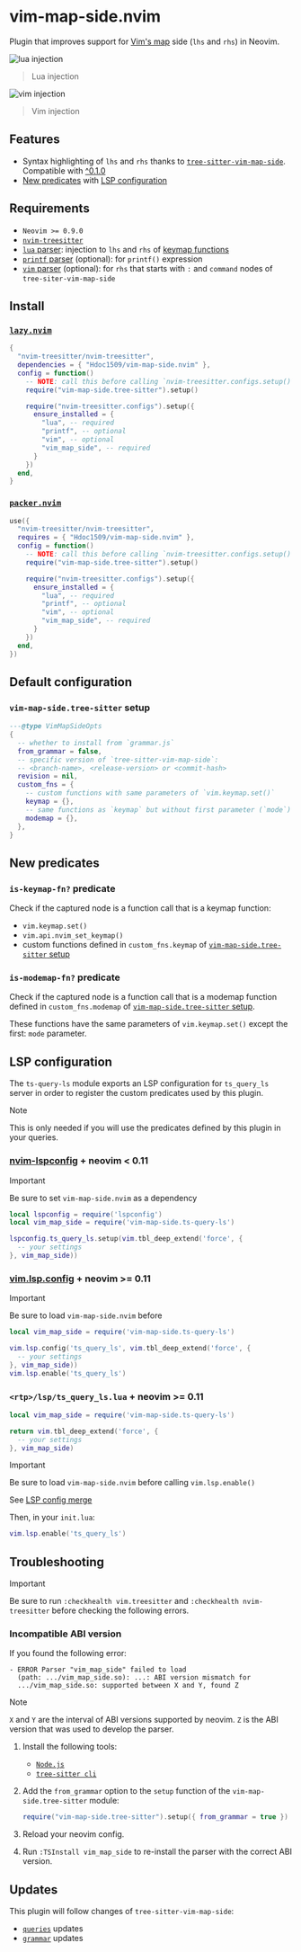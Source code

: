 # vim-map-side.nvim

Plugin that improves support for [Vim's
map](https://vimhelp.org/map.txt.html#map.txt) side (`lhs` and `rhs`) in Neovim.

![lua injection](https://i.imgur.com/MFdLVa4.png)

> Lua injection

![vim injection](https://i.imgur.com/lqJEFDG.png)

> Vim injection

## Features

- Syntax highlighting of `lhs` and `rhs` thanks to
  [`tree-sitter-vim-map-side`][ts-vim-map-side]. Compatible with
  [^0.1.0][ts-vim-map-side-version]
- [New predicates](#new-predicates) with [LSP configuration](#lsp-configuration)

## Requirements

- `Neovim >= 0.9.0`
- [`nvim-treesitter`][nvim-treesitter]
- [`lua` parser][lua]: injection to `lhs` and `rhs` of [keymap
  functions](#new-predicates)
- [`printf` parser][printf] (optional): for `printf()` expression
- [`vim` parser][vim] (optional): for `rhs` that starts with `:` and `command`
  nodes of `tree-siter-vim-map-side`

## Install

### [`lazy.nvim`](https://github.com/folke/lazy.nvim)

```lua
{
  "nvim-treesitter/nvim-treesitter",
  dependencies = { "Hdoc1509/vim-map-side.nvim" },
  config = function()
    -- NOTE: call this before calling `nvim-treesitter.configs.setup()`
    require("vim-map-side.tree-sitter").setup()

    require("nvim-treesitter.configs").setup({
      ensure_installed = {
        "lua", -- required
        "printf", -- optional
        "vim", -- optional
        "vim_map_side", -- required
      }
    })
  end,
}
```

### [`packer.nvim`](https://github.com/wbthomason/packer.nvim)

```lua
use({
  "nvim-treesitter/nvim-treesitter",
  requires = { "Hdoc1509/vim-map-side.nvim" },
  config = function()
    -- NOTE: call this before calling `nvim-treesitter.configs.setup()`
    require("vim-map-side.tree-sitter").setup()

    require("nvim-treesitter.configs").setup({
      ensure_installed = {
        "lua", -- required
        "printf", -- optional
        "vim", -- optional
        "vim_map_side", -- required
      }
    })
  end,
})
```

## Default configuration

### `vim-map-side.tree-sitter` setup

```lua
---@type VimMapSideOpts
{
  -- whether to install from `grammar.js`
  from_grammar = false,
  -- specific version of `tree-sitter-vim-map-side`:
  -- <branch-name>, <release-version> or <commit-hash>
  revision = nil,
  custom_fns = {
    -- custom functions with same parameters of `vim.keymap.set()`
    keymap = {},
    -- same functions as `keymap` but without first parameter (`mode`)
    modemap = {},
  },
}
```

## New predicates

### `is-keymap-fn?` predicate

Check if the captured node is a function call that is a keymap function:

- `vim.keymap.set()`
- `vim.api.nvim_set_keymap()`
- custom functions defined in `custom_fns.keymap` of [`vim-map-side.tree-sitter`
  setup](#vim-map-sidetree-sitter-setup)

### `is-modemap-fn?` predicate

Check if the captured node is a function call that is a modemap function defined
in `custom_fns.modemap` of [`vim-map-side.tree-sitter`
setup](#vim-map-sidetree-sitter-setup).

These functions have the same parameters of `vim.keymap.set()` except the first:
`mode` parameter.

## LSP configuration

The `ts-query-ls` module exports an LSP configuration for `ts_query_ls` server
in order to register the custom predicates used by this plugin.

> [!NOTE]
> This is only needed if you will use the predicates defined by this plugin in
> your queries.

### [nvim-lspconfig][lspconfig] + neovim < 0.11

> [!IMPORTANT]
> Be sure to set `vim-map-side.nvim` as a dependency

```lua
local lspconfig = require('lspconfig')
local vim_map_side = require('vim-map-side.ts-query-ls')

lspconfig.ts_query_ls.setup(vim.tbl_deep_extend('force', {
  -- your settings
}, vim_map_side))
```

### [vim.lsp.config][vim-lsp-config] + neovim >= 0.11

<!-- TODO: need to check if it works correctlty -->

> [!IMPORTANT]
> Be sure to load `vim-map-side.nvim` before

```lua
local vim_map_side = require('vim-map-side.ts-query-ls')

vim.lsp.config('ts_query_ls', vim.tbl_deep_extend('force', {
  -- your settings
}, vim_map_side))
vim.lsp.enable('ts_query_ls')
```

### `<rtp>/lsp/ts_query_ls.lua` + neovim >= 0.11

<!-- TODO: need to check if it works correctlty -->

```lua
local vim_map_side = require('vim-map-side.ts-query-ls')

return vim.tbl_deep_extend('force', {
  -- your settings
}, vim_map_side)
```

> [!IMPORTANT]
> Be sure to load `vim-map-side.nvim` before calling `vim.lsp.enable()`
>
> See [LSP config merge](https://neovim.io/doc/user/lsp.html#lsp-config-merge)

Then, in your `init.lua`:

```lua
vim.lsp.enable('ts_query_ls')
```

## Troubleshooting

> [!IMPORTANT]
> Be sure to run `:checkhealth vim.treesitter` and
> `:checkhealth nvim-treesitter` before checking the following errors.

### Incompatible ABI version

If you found the following error:

```checkhealth
- ERROR Parser "vim_map_side" failed to load
  (path: .../vim_map_side.so): ...: ABI version mismatch for
  .../vim_map_side.so: supported between X and Y, found Z
```

<!-- prettier-ignore -->
> [!NOTE]
> `X` and `Y` are the interval of ABI versions supported by neovim. `Z` is the
> ABI version that was used to develop the parser.

1. Install the following tools:

   - [`Node.js`][nodejs]
   - [`tree-sitter cli`][tree-sitter-cli]

2. Add the `from_grammar` option to the `setup` function of the
   `vim-map-side.tree-sitter` module:

   ```lua
   require("vim-map-side.tree-sitter").setup({ from_grammar = true })
   ```

3. Reload your neovim config.

4. Run `:TSInstall vim_map_side` to re-install the parser with the correct ABI
   version.

## Updates

This plugin will follow changes of `tree-sitter-vim-map-side`:

- [`queries`][ts-vim-map-side-queries] updates
- [`grammar`][ts-vim-map-side-grammar] updates

[ts-vim-map-side]: https://github.com/Hdoc1509/tree-sitter-vim-map-side
[ts-vim-map-side-grammar]: https://github.com/hdoc1509/tree-sitter-vim-map-side/tree/master/grammar.js
[ts-vim-map-side-queries]: https://github.com/hdoc1509/tree-sitter-vim-map-side/tree/master/queries
[ts-vim-map-side-version]: https://github.com/Hdoc1509/tree-sitter-vim-map-side/blob/master/CHANGELOG.md#010
[lua]: https://github.com/tree-sitter-grammars/tree-sitter-lua
[printf]: https://github.com/tree-sitter-grammars/tree-sitter-printf
[vim]: https://github.com/tree-sitter-grammars/tree-sitter-vim
[nvim-treesitter]: https://github.com/nvim-treesitter/nvim-treesitter
[nodejs]: https://nodejs.org/en/download
[tree-sitter-cli]: https://github.com/tree-sitter/tree-sitter/tree/master/crates/cli
[lspconfig]: (https://github.com/neovim/nvim-lspconfig)
[vim-lsp-config]: https://neovim.io/doc/user/lsp.html#lsp-config
